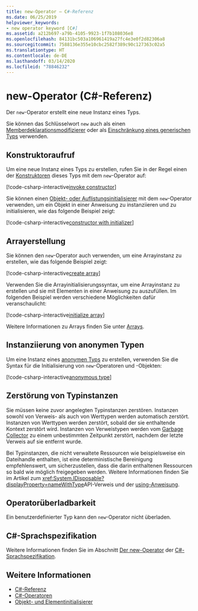 ```yaml
---
title: new-Operator – C#-Referenz
ms.date: 06/25/2019
helpviewer_keywords:
- new operator keyword [C#]
ms.assetid: a212b697-a79b-4105-9923-1f7b108036e8
ms.openlocfilehash: 84131bc503a106961419a27fc4e3e0f2d82306a8
ms.sourcegitcommit: 7588136e355e10cbc2582f389c90c127363c02a5
ms.translationtype: HT
ms.contentlocale: de-DE
ms.lasthandoff: 03/14/2020
ms.locfileid: "78846232"
---
```

# <a name="new-operator-c-reference"></a>new-Operator (C#-Referenz)

Der `new`-Operator erstellt eine neue Instanz eines Typs.

Sie können das Schlüsselwort `new` auch als einen [Memberdeklarationsmodifizierer](../keywords/new-modifier.md) oder als [Einschränkung eines generischen Typs](../keywords/new-constraint.md) verwenden.

## <a name="constructor-invocation"></a>Konstruktoraufruf

Um eine neue Instanz eines Typs zu erstellen, rufen Sie in der Regel einen der [Konstruktoren](../../programming-guide/classes-and-structs/constructors.md) dieses Typs mit dem `new`-Operator auf:

[!code-csharp-interactive[invoke constructor](snippets/NewOperator.cs#Constructor)]

Sie können einen [Objekt- oder Auflistungsinitialisierer](../../programming-guide/classes-and-structs/object-and-collection-initializers.md) mit dem `new`-Operator verwenden, um ein Objekt in einer Anweisung zu instanziieren und zu initialisieren, wie das folgende Beispiel zeigt:

[!code-csharp-interactive[constructor with initializer](snippets/NewOperator.cs#ConstructorWithInitializer)]

## <a name="array-creation"></a>Arrayerstellung

Sie können den `new`-Operator auch verwenden, um eine Arrayinstanz zu erstellen, wie das folgende Beispiel zeigt:

[!code-csharp-interactive[create array](snippets/NewOperator.cs#Array)]

Verwenden Sie die Arrayinitialisierungssyntax, um eine Arrayinstanz zu erstellen und sie mit Elementen in einer Anweisung zu auszufüllen. Im folgenden Beispiel werden verschiedene Möglichkeiten dafür veranschaulicht:

[!code-csharp-interactive[initialize array](snippets/NewOperator.cs#ArrayInitialization)]

Weitere Informationen zu Arrays finden Sie unter [Arrays](../../programming-guide/arrays/index.md).

## <a name="instantiation-of-anonymous-types"></a>Instanziierung von anonymen Typen

Um eine Instanz eines [anonymen Typs](../../programming-guide/classes-and-structs/anonymous-types.md) zu erstellen, verwenden Sie die Syntax für die Initialisierung von `new`-Operatoren und -Objekten:

[!code-csharp-interactive[anonymous type](snippets/NewOperator.cs#AnonymousType)]

## <a name="destruction-of-type-instances"></a>Zerstörung von Typinstanzen

Sie müssen keine zuvor angelegten Typinstanzen zerstören. Instanzen sowohl von Verweis- als auch von Werttypen werden automatisch zerstört. Instanzen von Werttypen werden zerstört, sobald der sie enthaltende Kontext zerstört wird. Instanzen von Verweistypen werden vom [Garbage Collector](../../../standard/garbage-collection/index.md) zu einem unbestimmten Zeitpunkt zerstört, nachdem der letzte Verweis auf sie entfernt wurde.

Bei Typinstanzen, die nicht verwaltete Ressourcen wie beispielsweise ein Dateihandle enthalten, ist eine deterministische Bereinigung empfehlenswert, um sicherzustellen, dass die darin enthaltenen Ressourcen so bald wie möglich freigegeben werden. Weitere Informationen finden Sie im Artikel zum <xref:System.IDisposable?displayProperty=nameWithType>API-Verweis und der [using-Anweisung](../keywords/using-statement.md).

## <a name="operator-overloadability"></a>Operatorüberladbarkeit

Ein benutzerdefinierter Typ kann den `new`-Operator nicht überladen.

## <a name="c-language-specification"></a>C#-Sprachspezifikation

Weitere Informationen finden Sie im Abschnitt [Der new-Operator](~/_csharplang/spec/expressions.md#the-new-operator) der [C#-Sprachspezifikation](~/_csharplang/spec/introduction.md).

## <a name="see-also"></a>Weitere Informationen

- [C#-Referenz](../index.md)
- [C#-Operatoren](index.md)
- [Objekt- und Elementinitialisierer](../../programming-guide/classes-and-structs/object-and-collection-initializers.md)
